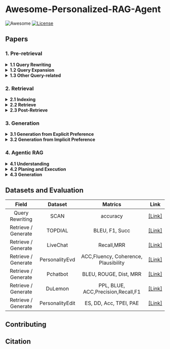 # Awesome-Personalized-RAG-Agent

![Awesome](https://awesome.re/badge.svg)  [![License](https://img.shields.io/badge/License-Apache%202.0-blue.svg)](https://opensource.org/licenses/Apache-2.0)

## Papers

### 1. Pre-retrieval
<details><summary><b>1.1 Query Rewriting</b></summary>

<p>

 **Name** | **Title** |              **Personalized presentation**              | **Publication** |                **Paper Link**                | **Code Link**                |
|:---:|:---|:-------------------------------------------------------:|:---------------:|:---:|:--------------------------------------------:|
| Least-to-most Prompting | Least-to-Most Prompting Enables Complex Reasoning in Large Language Models |     Split by sub-query terms in different questions     |    ICLR 2023    | [[Link]](https://openreview.net/forum?id=WZH7099tgfM) |


</p>
</details>

<details><summary><b>1.2 Query Expansion</b></summary>
<p>


</p>
</details>

<details><summary><b>1.3 Other Query-related</b></summary>
<p>


</p>
</details>

### 2. Retrieval
<details><summary><b>2.1 Indexing </b></summary>
<p>
  
 **Name** | **Title** |              **Personalized presentation**              | **Publication** |                **Paper Link**                | **Code Link**                |
|:---:|:---|:-------------------------------------------------------:|:---------------:|:---:|:--------------------------------------------:|
| Pearl | Pearl: Personalizing large language model writing assistants with generation-calibrated retrievers |     Personalized Indexing     |    ACL 2024    | [[Link]](https://aclanthology.org/2024.customnlp4u-1.16.pdf) | 


</p>
</details>

<details><summary><b>2.2 Retrieve </b></summary>
<p>

 **Name** | **Title** |              **Personalized presentation**              | **Publication** |                **Paper Link**                | **Code Link**                |
|:---:|:---|:-------------------------------------------------------:|:---------------:|:---:|:--------------------------------------------:|
|            | Optimization Methods for  Personalizing Large Language Models through Retrieval Augmentation | Gradients based on personalized scores | SIGIR 2024         | [[Link]](https://dl.acm.org/doi/pdf/10.1145/3626772.3657783) |                                                              |
| MeMemo     | MeMemo: On-device Retrieval  Augmentation for Private and Personalized Text Generation | Privacy Protection              | SIGIR 2024 (short) | [[Link]](https://dl.acm.org/doi/pdf/10.1145/3626772.3657662) | [[Link]](https://github.com/poloclub/mememo)                           |
| LAPS       | Doing Personal LAPS:  LLM-Augmented Dialogue Construction for Personalized Multi-Session  Conversational Search | Personalized Dialogue            | SIGIR 2024         | [[Link]](https://dl.acm.org/doi/pdf/10.1145/3626772.3657815) | [[Link]](https://github.com/informagi/laps)                            |
|            | Partner Matters! An Empirical  Study on Fusing Personas for Personalized Response Selection in  Retrieval-Based Chatbots | Personalized Dialogue                                                | SIGIR 2021         | [[Link]](https://dl.acm.org/doi/pdf/10.1145/3404835.3462858) | [[Link]](https://github.com/JasonForJoy/Personalized-Response-Selection) |
| ERRA       | Explainable Recommendation with  Personalized Review Retrieval and Aspect Learning | Personalized Recommendation                                | ACL 2023           | [[Link]](https://arxiv.org/pdf/2306.12657)                   | [[Link]](https://github.com/Complex-data/ERRA)                         |
|            | RECAP: Retrieval-Enhanced  Context-Aware Prefix Encoder for Personalized Dialogue Response Generation | Personalized Dialogue  | ACL 2023           | [[Link]](https://arxiv.org/pdf/2306.07206)                   | [[Link]](https://github.com/isi-nlp/RECAP)                             |
| HEART      | HEART-felt Narratives:     Tracing Empathy and Narrative Style in Personal Stories with LLMs | Personalized Writing Style                  | EMNLP 2024         | [[Link]](https://arxiv.org/pdf/2405.17633)                   | [[Link]](https://github.com/mitmedialab/heartfelt-narratives-emnlp)    |
| OPPU       | Democratizing Large Language  Models via Personalized Parameter-Efficient Fine-tuning | Personalized Parameter Fine-tuning | EMNLP 2024         | [[Link]](https://arxiv.org/pdf/2402.04401)                   | [[Link]](https://github.com/TamSiuhin/OPPU)                            |
| LAPDOG     | Learning Retrieval Augmentation  for Personalized Dialogue Generation | Personalized Dialogue  | EMNLP 2023         | [[Link]](https://arxiv.org/pdf/2406.18847)                   | [[Link]](https://github.com/hqsiswiliam/LAPDOG)                        |
| UniMP      | Towards Unified Multi-Modal  Personalization: Large Vision-Language Models for Generative Recommendation  and Beyond | Personalized Recommendation | ICLR 2024          | [[Link]](https://arxiv.org/pdf/2403.10667)                   |                                                              |
|            | Personalized Language Generation  via Bayesian Metric Augmented Retrieval | Personalized Retrieval                                     | Arxiv              | [[Link]](https://openreview.net/pdf?id=n1LiKueC4F)           |                                                              |
|            | Leveraging Similar Users for  Personalized Language Modeling with Limited Data | Personalized Retrieval           | ACL 2022           | [[Link]](https://aclanthology.org/2022.acl-long.122.pdf)     |                                                              |
| UIA        | A Personalized Dense Retrieval  Framework for     Unified Information Access | Personalized Retrieval | SIGIR 2023         | [[Link]](https://dl.acm.org/doi/pdf/10.1145/3539618.3591626) | [[Link]](https://github.com/HansiZeng/UIA)                             |
| XPERT      | Personalized Retrieval over  Millions of Items               | Personalized Retrieval| SIGIR 2023         | [[Link]](https://dl.acm.org/doi/pdf/10.1145/3539618.3591749) | [[Link]](https://github.com/personalizedretrieval/xpert)               |
| DPSR       | Towards personalized and  semantic retrieval: An end-to-end solution for e-commerce search via  embedding learning | Personalized Retrieval     | SIGIR 2020         | [[Link]](https://dl.acm.org/doi/pdf/10.1145/3397271.3401446) |                                                              |
| PersonalTM | PersonalTM: Transformer Memory  for Personalized Retrieval   | Personalized Retrieval | SIGIR 2023 (short) | [[Link]](https://dl.acm.org/doi/pdf/10.1145/3539618.3592037) |                                                              |
|            | A zero attention model for  personalized product search      | Personalized Search     | CIKM 2019          | [[Link]](https://dl.acm.org/doi/pdf/10.1145/3357384.3357980) |                                                              |
| RTM        | Learning a Fine-Grained  Review-based Transformer Model for Personalized Product Search | Personalized Search | SIGIR 2021         | [[Link]](https://dl.acm.org/doi/pdf/10.1145/3404835.3462911) | [[Link]](https://github.com/kepingbi/ProdSearch)                       |

</p>
</details>

<details><summary><b>2.3 Post-Retrieve</b></summary>
<p>

 **Name** | **Title** |              **Personalized presentation**              | **Publication** |                **Paper Link**                | **Code Link**                |
|:---:|:---|:-------------------------------------------------------:|:---------------:|:---:|:--------------------------------------------:|
| LLM4Rerank | LLM4Rerank: LLM-based Auto-Reranking Framework for Recommendations|     Personalized Recommendation      |    WWW 2025    | [[Link]](https://arxiv.org/pdf/2406.12433v3) |

</p>
</details>

### 3. Generation

<details><summary><b>3.1 Generation from Explicit Preference</b></summary>
<p>
  
 **Name** | **Title** |              **Personalized presentation**              | **Publication** |                **Paper Link**                | **Code Link**                |
|:---:|:---|:-------------------------------------------------------:|:---------------:|:---:|:--------------------------------------------:|
| P2        | Evaluating and inducing personality in pre-trained language models | Role Playing | NeurIPS 2023         | [[Link]](https://proceedings.neurips.cc/paper_files/paper/2023/file/21f7b745f73ce0d1f9bcea7f40b1388e-Paper-Conference.pdf) | [[Link]](https://sites.google.com/view/machinepersonality)                       |
| OpinionQA | Whose opinions do language models reflect? | Role Playing | ICML 2023         | [[Link]](https://proceedings.mlr.press/v202/santurkar23a/santurkar23a.pdf) | [[Link]](https://github.com/tatsu-lab/opinions_qa)  |
| Character Profiling | Evaluating Character Understanding of Large Language Models via Character Profiling from Fictional Works | Role Playing | ICML 2023 | [[Link]](https://arxiv.org/pdf/2404.12726) | [[Link]](https://github.com/Joanna0123/character_profiling)  |
|           | Do LLMs Understand User Preferences? Evaluating LLMs On User Rating Prediction | Personalized Recommendation | Arxiv         | [[Link]](https://arxiv.org/pdf/2305.06474) |  |
| Cue-CoT | Cue-CoT: Chain-of-thought prompting for responding to in-depth dialogue questions with LLMs | Personalized Dialogue | EMNLP 2023         | [[Link]](https://aclanthology.org/2023.findings-emnlp.806/) | [[Link]](https://github.com/ruleGreen/Cue-CoT)  |
| TICL | Tuning-Free Personalized Alignment via Trial-Error-Explain In-Context Learning | Personalized Text Generation | Arxiv      | [[Link]](https://arxiv.org/pdf/2502.08972) | [[Link]](https://github.com/ruleGreen/Cue-CoT)  |
| GPG | Guided Profile Generation Improves Personalization with LLMs | Personalized Text Generation | Arxiv     | [[Link]](https://arxiv.org/pdf/2409.13093) |  |
|  | Integrating Summarization and Retrieval for Enhanced Personalization via Large Language Models | Personalized Text Generation | Arxiv     | [[Link]](https://arxiv.org/pdf/2310.20081) |  |
| LLMTreeRec | LLMTreeRec: Unleashing the Power of Large Language Models for Cold-Start Recommendations | Personalized Recommendation | COLING 2025     | [[Link]](https://aclanthology.org/2025.coling-main.59/) |  [[Link]](https://github.com/Applied-Machine-Learning-Lab/LLMTreeRec) |
| Matryoshka | MATRYOSHKA: Learning To Drive Black-Box LLMS With LLMS | Personalized Text Generation | Arxiv     | [[Link]](https://arxiv.org/pdf/2410.20749) |  |
|  | Learning to rewrite prompts for personalized text generation | Personalized Text Generation | WWW 2024     | [[Link]](https://dl.acm.org/doi/pdf/10.1145/3589334.3645408) |  |
| RecGPT | RecGPT: Generative Pre-training for Text-based Recommendation | Personalized Recommendation | ACL 2024     | [[Link]](https://aclanthology.org/2024.acl-short.29/) | [[Link]](https://github.com/VinAIResearch/RecGPT) |
| PEPLER-D | Personalized prompt learning for explainable recommendation | Personalized Recommendation | TOIS 2023     | [[Link]](https://dl.acm.org/doi/pdf/10.1145/3580488) | [[Link]](https://github.com/lileipisces/PEPLER) |
| SGPT | Unlocking the potential of prompt-tuning in bridging generalized and personalized federated learning | Personalized Federated Learning | CVPR 2024     | [[Link]](https://openaccess.thecvf.com/content/CVPR2024/papers/Deng_Unlocking_the_Potential_of_Prompt-Tuning_in_Bridging_Generalized_and_Personalized_CVPR_2024_paper.pdf) | [[Link]](https://github.com/ubc-tea/SGPT) |
| PFCL | Personalized federated continual learning via multi-granularity prompt | Personalized Federated Learning | KDD 2024     | [[Link]](https://dl.acm.org/doi/abs/10.1145/3637528.3671948) | [[Link]](https://github.com/SkyOfBeginning/FedMGP) |

</p>
</details>

<details><summary><b>3.2 Generation from Implicit Preference</b></summary>
<p>

  
     **Name**       | **Title** |              **Personalized presentation**              |                **Publication**                 |                **Paper Link**                |                                                              **Code Link**                                                               |
|:-----------------:|:---|:-------------------------------------------------------:|:----------------------------------------------:|:---:|:----------------------------------------------------------------------------------------------------------------------------------------:|
|       PLoRA       | Personalized LoRA for Human-Centered Text Understanding                                                             | Personalized Text Understanding  |                   AAAI 2024                    | [[Link]](https://arxiv.org/pdf/2403.06208)                    |  [[Link]](https://github.com/yoyo-yun/PLoRA)                       |
|       LM-P        | Personalized Large Language Models                                                                                  | Personalized Fine-tuning         |          SENTIRE 2024 (ICDM Workshop)          | [[Link]](https://arxiv.org/pdf/2402.09269)                    |  [[Link]](https://github.com/Rikain/llm-finetuning)                |
|       MiLP        | Personalized LLM Response Generation with Parameterized User Memory Injection                                       | Personalized Text Generation     |                     Arxiv                      | [[Link]](https://arxiv.org/pdf/2404.03565)                    |  [[Link]](https://github.com/MatthewKKai/MiLP)                     |
|       OPPU        | Democratizing Large Language Models via Personalized Parameter-Efficient Fine-tuning                                | Personalized Text Generation     |                   EMNLP 2024                   | [[Link]](https://aclanthology.org/2024.emnlp-main.372.pdf)    |  [[Link]](https://github.com/TamSiuhin/OPPU)                       |
|      PER-PCS      | PERSONALIZED PIECES: Efficient Personalized Large Language Models through Collaborative Efforts                     | Personalized Text Generation     |                   EMNLP 2024                   | [[Link]](https://aclanthology.org/2024.emnlp-main.371.pdf)    |  [[Link]](https://github.com/TamSiuhin/Per-Pcs)                    |
|    Review-LLM     | Review-LLM: Harnessing Large Language Models for Personalized Review Generation                                     | Personalized Review Generation   |                     Arxiv                      | [[Link]](https://arxiv.org/pdf/2407.07487)                    |                                                                    |
|  UserIdentifier   | UserIdentifier: Implicit User Representations for Simple and Effective Personalized Sentiment Analysis              | Personalized Text Understanding  |                   NAACL 2022                   | [[Link]](https://aclanthology.org/2022.naacl-main.252.pdf)    |                                                                    |
|    UserAdapter    | UserAdapter: Few-Shot User Learning in Sentiment Analysis                                                           |  |               ACL Fingdings 2021               | [[Link]](https://aclanthology.org/2021.findings-acl.129.pdf)  |                                                                    |
|       HYDRA       | HYDRA: Model Factorization Framework for Black-Box LLM Personalization                                              |  |                  NeurIPS 2024                  | [[Link]](https://arxiv.org/pdf/2406.02888)                    |  [[Link]](https://github.com/night-chen/HYDRA)                     |
|     PocketLLM     | PocketLLM: Enabling On-Device Fine-Tuning for Personalized LLMs                                                     |  |         PrivateNLP 2024 (ACL Workshop)         | [[Link]](https://aclanthology.org/2024.privatenlp-1.10.pdf)   |                                                                    |
|     CoGenesis     | CoGenesis: A Framework Collaborating Large and Small Language Models for Secure Context-Aware Instruction Following |  |                    ACl 2024                    | [[Link]](https://arxiv.org/pdf/2403.03129)                    |  [[Link]](https://github.com/TsinghuaC3I/CoGenesis)                |
|      P-RLHF       | P-RLHF: Personalized Language Modeling from Personalized Human Feedback                                             |  |                     Arxiv                      | [[Link]](https://arxiv.org/pdf/2402.05133)                    |  [[Link]](https://github.com/HumainLab/Personalized_RLHF)          |
|      P-SOUPS      | Personalized Soups: Personalized Large Language Model Alignment via Post-hoc Parameter Merging                      |  | Adaptive Foundation Models 2024 (NeurIPS 2024) | [[Link]](https://openreview.net/pdf?id=EMrnoPRvxe)            |  [[Link]](https://github.com/joeljang/RLPHF)                       |
|        PAD        | PAD: Personalized Alignment of LLMs at Decoding-Time                                                                |  |                   ICLR 2025                    | [[Link]](https://arxiv.org/pdf/2410.04070)                    |  [[Link]](https://github.com/zjuruizhechen/PAD)                    |
|      REST-PG      | Reasoningenhanced self-training for long-form personalized                                                          |  |                     Arxiv                      | [[Link]](https://arxiv.org/pdf/2501.04167)                    |                                                                    |
|                   | Optimization Methods for Personalizing Large Language Models through Retrieval Augmentation                         |  |                  SIGIR 2024                    | [[Link]](https://dl.acm.org/doi/pdf/10.1145/3626772.3657783)  |                                                                    |
|   RewriterSlRl    | Learning to Rewrite Prompts for Personalized Text Generation                                                        |  |                   WWW 2024                     | [[Link]](https://arxiv.org/pdf/2310.00152)                    |                                                                    |
|                   | Reinforcement learning for optimizing rag for domain chatbots                                                       |  |       RL+LLMs 2024 (AAAI Workshop)             | [[Link]](https://arxiv.org/pdf/2401.06800)                    |                                                                    |

</p>
</details>

### 4. Agentic RAG

<details><summary><b> 4.1 Understanding </b></summary>
<p>



</p>
</details>

<details><summary><b> 4.2 Planing and Execution </b></summary>
<p>



</p>
</details>

<details><summary><b> 4.3 Generation </b></summary>
<p>



</p>
</details>


## Datasets and Evaluation

|    **Field**    | **Dataset**  |    **Matrics**  | **Link**   |
|:---------------:|:-------:|:-----------:|:-----------:|
| Query Rewriting | SCAN | accuracy | [[Link]](https://openreview.net/forum?id=WZH7099tgfM) |
| Retrieve / Generate | TOPDIAL  | BLEU, F1, Succ | [[Link]](https://github.com/iwangjian/TopDial)|
|       Retrieve / Generate    | LiveChat  | Recall,MRR |[[Link]]( https://github.com/gaojingsheng/LiveChat) |
|          Retrieve / Generate     | PersonalityEvd  | ACC,Fluency, Coherence, Plausibility |   [[Link]](https://github.com/Lei-Sun-RUC/PersonalityEvd) |
|            Retrieve / Generate   | Pchatbot  | BLEU, ROUGE, Dist, MRR | [[Link]](https://github.com/qhjqhj00/SIGIR2021-Pchatbot) |
|    Retrieve / Generate     | DuLemon  | PPL, BLUE, ACC,Precision,Recall,F1 | [[Link]](https://github.com/PaddlePaddle/Research/tree/master/NLP/ACL2022-DuLeMon) |
|    Retrieve / Generate    |  PersonalityEdit  |  ES, DD, Acc, TPEI, PAE|[[Link]](https://github.com/zjunlp/EasyEdit)|


## Contributing


## Citation
